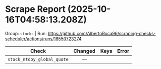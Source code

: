 # Scrape Report (2025-10-16T04:58:13.208Z)

Group: `stocks`  |  Run: https://github.com/AlbertoRoca96/scraping-checks-scheduler/actions/runs/18550723274

| Check | Changed | Keys | Error |
|---|:---:|:--|:--|
| `stock_ntdoy_global_quote` | — |  |  |
